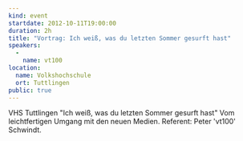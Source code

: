 ```yaml
---
kind: event
startdate: 2012-10-11T19:00:00
duration: 2h
title: "Vortrag: Ich weiß, was du letzten Sommer gesurft hast"
speakers:
  -
    name: vt100
location:
  name: Volkshochschule
  ort: Tuttlingen
public: true
---
```

VHS Tuttlingen "Ich weiß, was du letzten Sommer gesurft hast" Vom
leichtfertigen Umgang mit den neuen Medien. Referent: Peter 'vt100'
Schwindt.

